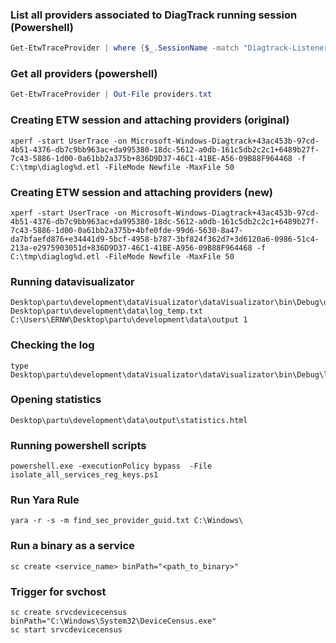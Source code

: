 ### List all providers associated to DiagTrack running session (Powershell)

```powershell
Get-EtwTraceProvider | where {$_.SessionName -match "Diagtrack-Listener"}
```

### Get all providers (powershell)

```powershell
Get-EtwTraceProvider | Out-File providers.txt
```

### Creating ETW session and attaching providers (original)

```
xperf -start UserTrace -on Microsoft-Windows-Diagtrack+43ac453b-97cd-4b51-4376-db7c9bb963ac+da995380-18dc-5612-a0db-161c5db2c2c1+6489b27f-7c43-5886-1d00-0a61bb2a375b+836D9D37-46C1-41BE-A56-09B88F964468 -f C:\tmp\diaglog%d.etl -FileMode Newfile -MaxFile 50
```

### Creating ETW session and attaching providers (new)

```
xperf -start UserTrace -on Microsoft-Windows-Diagtrack+43ac453b-97cd-4b51-4376-db7c9bb963ac+da995380-18dc-5612-a0db-161c5db2c2c1+6489b27f-7c43-5886-1d00-0a61bb2a375b+4bfe0fde-99d6-5630-8a47-da7bfaefd876+e34441d9-5bcf-4958-b787-3bf824f362d7+3d6120a6-0986-51c4-213a-e2975903051d+836D9D37-46C1-41BE-A956-09B88F964468 -f C:\tmp\diaglog%d.etl -FileMode Newfile -MaxFile 50
```

### Running datavisualizator

```
Desktop\partu\development\dataVisualizator\dataVisualizator\bin\Debug\dataVisualizator.exe Desktop\partu\development\data\log_temp.txt C:\Users\ERNW\Desktop\partu\development\data\output 1
```

### Checking the log

```
type Desktop\partu\development\dataVisualizator\dataVisualizator\bin\Debug\log.txt
```

### Opening statistics

```
Desktop\partu\development\data\output\statistics.html
```

### Running powershell scripts

```
powershell.exe -executionPolicy bypass  -File isolate_all_services_reg_keys.ps1
```

### Run Yara Rule

```
yara -r -s -m find_sec_provider_guid.txt C:\Windows\
```

### Run a binary as a service
```
sc create <service_name> binPath="<path_to_binary>"
```


### Trigger for svchost

```
sc create srvcdevicecensus binPath="C:\Windows\System32\DeviceCensus.exe"
sc start srvcdevicecensus
```